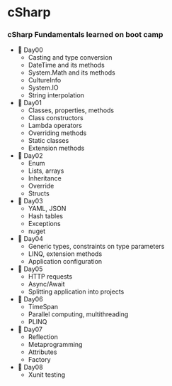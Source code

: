 # cSharp

### cSharp Fundamentals learned on boot camp

- :file_folder: Day00
  - Casting and type conversion
  - DateTime and its methods
  - System.Math and its methods
  - CultureInfo
  - System.IO
  - String interpolation
- :file_folder: Day01
  - Classes, properties, methods
  - Class constructors
  - Lambda operators
  - Overriding methods
  - Static classes
  - Extension methods
- :file_folder: Day02
  - Enum
  - Lists, arrays
  - Inheritance
  - Override
  - Structs
- :file_folder: Day03
  - YAML, JSON
  - Hash tables
  - Exceptions
  - nuget
- :file_folder: Day04
  - Generic types, constraints on type parameters
  - LINQ, extension methods
  - Application configuration
- :file_folder: Day05
  - HTTP requests
  - Async/Await
  - Splitting application into projects
- :file_folder: Day06
  - TimeSpan
  - Parallel computing, multithreading
  - PLINQ
- :file_folder: Day07
  - Reflection
  - Metaprogramming
  - Attributes
  - Factory
- :file_folder: Day08
  - Xunit testing
